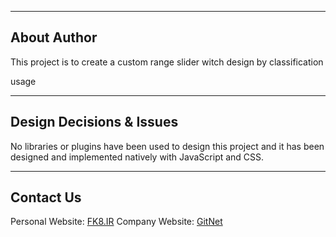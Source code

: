 ------------
About Author
------------

This project is to create a custom range slider witch design by classification

usage

-------------------------
Design Decisions & Issues
-------------------------

No libraries or plugins have been used to design this project and it has been designed and implemented natively with JavaScript and CSS.

----------
Contact Us
----------
Personal Website: [FK8.IR](https://fk8.ir)
Company Website: [GitNet](https://gitnet.ir)
